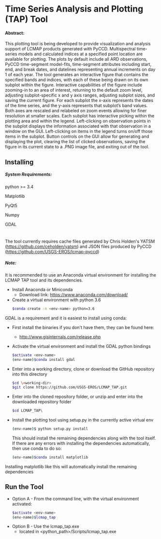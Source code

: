 # Time Series Analysis and Plotting (TAP) Tool

#### Abstract:

This plotting tool is being developed to provide visualization and
analysis support of LCMAP products generated with PyCCD.  Multispectral
time-series models and calculated indices at a specified point location
are available for plotting.  The
plots by default include all ARD observations, PyCCD time-segment
model-fits, time-segment attributes including start, end, and break
dates, and datelines representing annual increments on day 1 of each
year.  The tool generates an interactive figure that contains the
specified bands and indices, with each of these being drawn on its
own subplot within the figure.   Interactive capabilities of the figure
include zooming-in to an area of interest, returning to the default
zoom level, adjusting subplot-specific x and y axis ranges, adjusting
subplot sizes, and saving the current figure.  For each subplot the
x-axis represents the dates of the time series, and the y-axis
represents that subplot’s band values.  Both axes are rescaled and
relabeled on zoom events allowing for finer resolution at smaller
scales.  Each subplot has interactive picking within the plotting area
and within the legend.  Left-clicking on observation points
in the subplot displays the information associated with that
observation in a window on the GUI.  Left-clicking on items in the
legend turns on/off those items in the subplot.  Button controls on
the GUI allow for generating and displaying the plot, clearing the
list of clicked observations, saving the figure in its current state
to a .PNG image file, and exiting out of the tool.

## Installing

##### System Requirements:

python >= 3.4

Matplotlib

PyQt5

Numpy

GDAL
#

The tool currently requires cache files generated by Chris Holden's YATSM (https://github.com/ceholden/yatsm)
and JSON files produced by PyCCD (https://github.com/USGS-EROS/lcmap-pyccd)

##### Note:
It is recommended to use an Anaconda virtual environment for installing
the LCMAP TAP tool and its dependencies.


* Install Anaconda or Miniconda
  * Download link: https://www.anaconda.com/download/
* Create a virtual environment with python 3.6
    ```bash
    $conda create -n <env-name> python=3.6
    ```

GDAL is a requirement and it is easiest to install using conda:

* First install the binaries if you don't have them, they can be found here:
    * http://www.gisinternals.com/release.php
* Activate the virtual environment and install the GDAL python bindings
    ```bash
    $activate <env-name>
    (env-name)$conda install gdal
    ```
* Enter into a working directory, clone or download the GitHub
repository into this directory
    ```bash
    $cd \<working-dir>
    $git clone https://github.com/USGS-EROS/LCMAP_TAP.git
    ```
* Enter into the cloned repository folder, or unzip and enter into the
downloaded repository folder

    ```bash
    $cd LCMAP_TAP\
    ```
* Install the plotting tool using setup.py in the currently active
virtual env
    ```bash
    (env-name)$ python setup.py install
    ```
    This should install the remaining dependencies along with the tool
itself.  If there are any errors with installing the dependencies
automatically, then use conda to do so:

    ```bash
    (env-name)$conda install matplotlib
    ```

Installing matplotlib like this will automatically install the remaining
dependencies


## Run the Tool

* Option A - From the command line, with the virtual environment activated:
    ```bash
    $activate <env-name>
    (env-name)$lcmap_tap
    ```
* Option B - Use the lcmap_tap.exe
    * located in <python_path>/Scripts/lcmap_tap.exe


